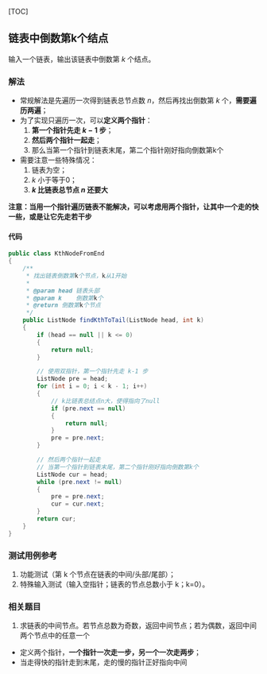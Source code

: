 [TOC]

## 链表中倒数第k个结点

输入一个链表，输出该链表中倒数第 $k$ 个结点。

### 解法
+ 常规解法是先遍历一次得到链表总节点数 $n$，然后再找出倒数第 $k$ 个，**需要遍历两遍**；
+ 为了实现只遍历一次，可以**定义两个指针**：
  1. **第一个指针先走 $k-1$ 步**；
  2. **然后两个指针一起走**；
  3. 那么当第一个指针到链表末尾，第二个指针刚好指向倒数第k个
+ 需要注意一些特殊情况：
  1. 链表为空；
  2. $k$ 小于等于0；
  3. **$k$ 比链表总节点 $n$ 还要大**

**注意：当用一个指针遍历链表不能解决，可以考虑用两个指针，让其中一个走的快一些，或是让它先走若干步**


#### 代码
```java
public class KthNodeFromEnd
{
    /**
     * 找出链表倒数第k个节点，k从1开始
     *
     * @param head 链表头部
     * @param k    倒数第k个
     * @return 倒数第k个节点
     */
    public ListNode findKthToTail(ListNode head, int k)
    {
        if (head == null || k <= 0)
        {
            return null;
        }

        // 使用双指针，第一个指针先走 k-1 步
        ListNode pre = head;
        for (int i = 0; i < k - 1; i++)
        {
            // k比链表总结点n大，使得指向了null
            if (pre.next == null)
            {
                return null;
            }
            pre = pre.next;
        }

        // 然后两个指针一起走
        // 当第一个指针到链表末尾，第二个指针刚好指向倒数第k个
        ListNode cur = head;
        while (pre.next != null)
        {
            pre = pre.next;
            cur = cur.next;
        }
        return cur;
    }
}
```



### 测试用例参考
1. 功能测试（第 k 个节点在链表的中间/头部/尾部）；
2. 特殊输入测试（输入空指针；链表的节点总数小于 k；k=0）。



### 相关题目
1. 求链表的中间节点。若节点总数为奇数，返回中间节点；若为偶数，返回中间两个节点中的任意一个
+ 定义两个指针，**一个指针一次走一步，另一个一次走两步**；
+ 当走得快的指针走到末尾，走的慢的指针正好指向中间



